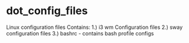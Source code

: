 # dot_config_files
Linux configuration files
Contains:
1.) i3 wm Configuration files
2.) sway configuration files
3.) bashrc - contains bash profile configs
